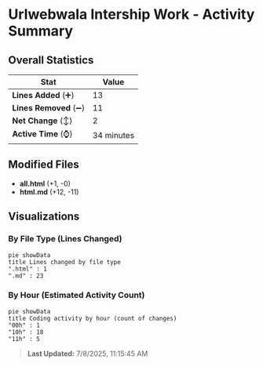 # Urlwebwala Intership Work - Activity Summary 

## Overall Statistics

| Stat                   | Value                                                             |
| ---------------------- | ----------------------------------------------------------------- |
| **Lines Added** (➕)   | 13                                          |
| **Lines Removed** (➖) | 11                                        |
| **Net Change** (↕)    | 2                |
| **Active Time** (⌚)   | 34 minutes |


## Modified Files
- **all.html** (+1, -0)
- **html.md** (+12, -11)

## Visualizations

### By File Type (Lines Changed)

```mermaid
pie showData
title Lines changed by file type
".html" : 1
".md" : 23
```

### By Hour (Estimated Activity Count)

```mermaid
pie showData
title Coding activity by hour (count of changes)
"00h" : 1
"10h" : 18
"11h" : 5
```


> **Last Updated:** 7/8/2025, 11:15:45 AM